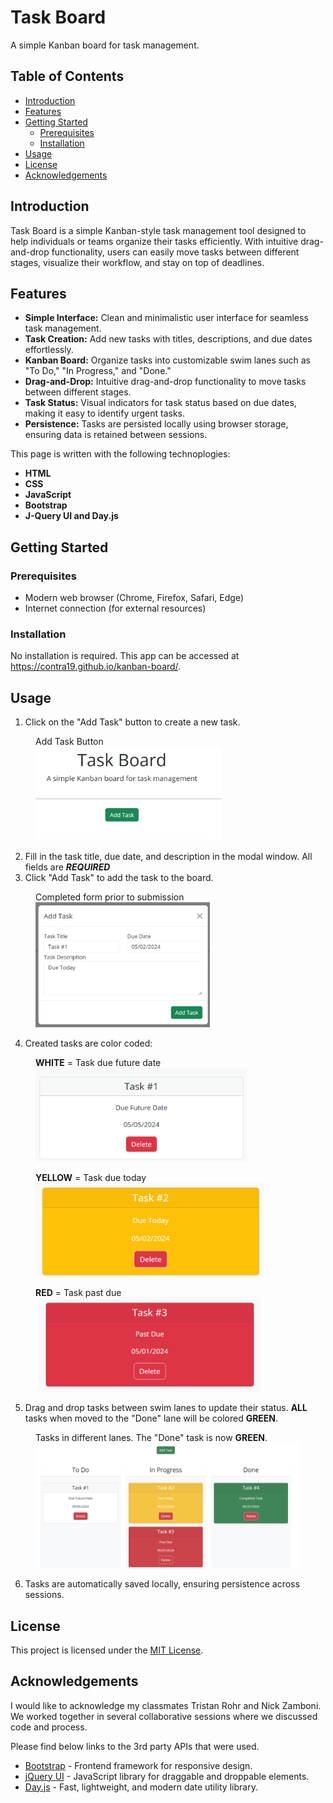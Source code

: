 # Task Board

A simple Kanban board for task management.

## Table of Contents

- [Introduction](#introduction)
- [Features](#features)
- [Getting Started](#getting-started)
  - [Prerequisites](#prerequisites)
  - [Installation](#installation)
- [Usage](#usage)
- [License](#license)
- [Acknowledgements](#acknowledgements)

## Introduction

Task Board is a simple Kanban-style task management tool designed to help individuals or teams organize their tasks efficiently. With intuitive drag-and-drop functionality, users can easily move tasks between different stages, visualize their workflow, and stay on top of deadlines.

## Features

- **Simple Interface:** Clean and minimalistic user interface for seamless task management.
- **Task Creation:** Add new tasks with titles, descriptions, and due dates effortlessly.
- **Kanban Board:** Organize tasks into customizable swim lanes such as "To Do," "In Progress," and "Done."
- **Drag-and-Drop:** Intuitive drag-and-drop functionality to move tasks between different stages.
- **Task Status:** Visual indicators for task status based on due dates, making it easy to identify urgent tasks.
- **Persistence:** Tasks are persisted locally using browser storage, ensuring data is retained between sessions.

This page is written with the following technoplogies:
- **HTML**
- **CSS**
- **JavaScript**
- **Bootstrap**
- **J-Query UI and Day.js**

## Getting Started

### Prerequisites

- Modern web browser (Chrome, Firefox, Safari, Edge)
- Internet connection (for external resources)

### Installation

No installation is required. This app can be accessed at https://contra19.github.io/kanban-board/.

## Usage

1. Click on the "Add Task" button to create a new task.

  <figure>
    <figcaption>Add Task Button</figcaption>
    <img src="./assets/images/add-task-button.png" alt="Alt text" height="150">
  </figure>

2. Fill in the task title, due date, and description in the modal window. All fields are ***REQUIRED***
3. Click "Add Task" to add the task to the board.

  <figure>
    <figcaption>Completed form prior to submission</figcaption>
    <img src="./assets/images/completed-task-form.png" alt="Alt text" height="200">
  </figure>

4. Created tasks are color coded: 
  
  <figure>
    <figcaption><strong>WHITE</strong> = Task due future date</figcaption>
    <img src="./assets/images/due-future.png" alt="Alt text" height="150">
  </figure>

  <figure>
    <figcaption><strong>YELLOW</strong> = Task due today</figcaption>
    <img src="./assets/images/due-today.png" alt="Alt text" height="150">
  </figure>

  <figure>
    <figcaption><strong>RED</strong> = Task past due</figcaption>
    <img src="./assets/images/past-due.png" alt="Alt text" height="150">
  </figure>

5. Drag and drop tasks between swim lanes to update their status. **ALL** tasks when moved to the "Done" lane will be colored **GREEN**.

  <figure>
    <figcaption>Tasks in different lanes. The "Done" task is now <strong>GREEN</strong>.</figcaption>
    <img src="./assets/images/tasks-in-lanes.png" alt="Alt text" height="200">
  </figure>

6. Tasks are automatically saved locally, ensuring persistence across sessions.

## License

This project is licensed under the [MIT License](LICENSE).

## Acknowledgements

I would like to acknowledge my classmates Tristan Rohr and Nick Zamboni. We worked together in several collaborative sessions where we
discussed code and process.  

Please find below links to the 3rd party APIs that were used. 
- [Bootstrap](https://getbootstrap.com/) - Frontend framework for responsive design.
- [jQuery UI](https://jqueryui.com/) - JavaScript library for draggable and droppable elements.
- [Day.js](https://day.js.org/) - Fast, lightweight, and modern date utility library.

